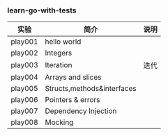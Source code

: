 ### learn-go-with-tests

|实验|简介|说明|
|---|---|---|
|play001|hello world||
|play002|Integers||
|play003|Iteration|迭代|
|play004|Arrays and slices|
|play005|Structs,methods&interfaces|
|play006|Pointers & errors|
|play007|Dependency Injection|
|play008|Mocking|